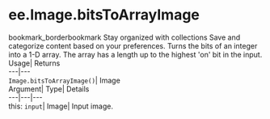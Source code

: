  
#  ee.Image.bitsToArrayImage 
bookmark_borderbookmark Stay organized with collections  Save and categorize content based on your preferences.
Turns the bits of an integer into a 1-D array. The array has a length up to the highest 'on' bit in the input. 
Usage| Returns  
---|---  
`Image.bitsToArrayImage()`| Image  
Argument| Type| Details  
---|---|---  
this: `input`| Image| Input image.  

